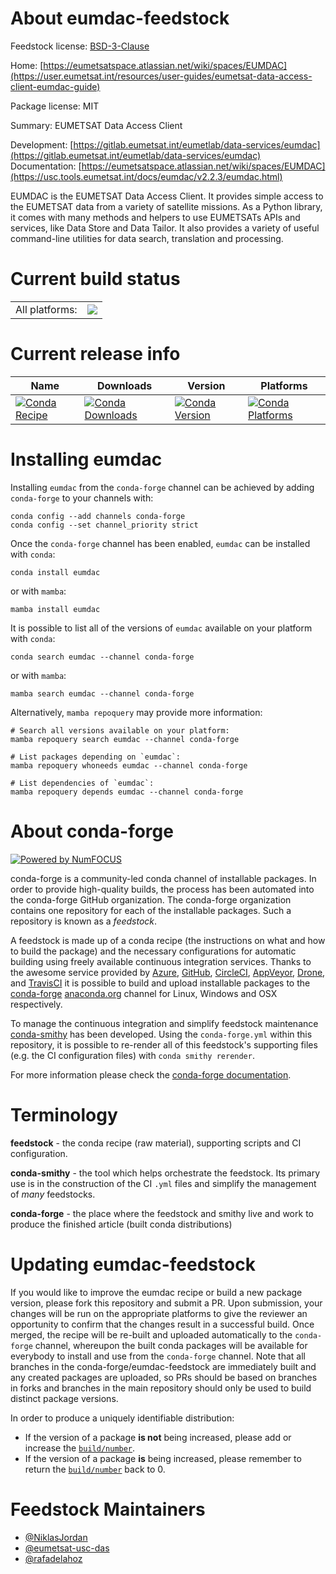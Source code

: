 About eumdac-feedstock
======================

Feedstock license: [BSD-3-Clause](https://github.com/conda-forge/eumdac-feedstock/blob/main/LICENSE.txt)

Home: [https://eumetsatspace.atlassian.net/wiki/spaces/EUMDAC](https://user.eumetsat.int/resources/user-guides/eumetsat-data-access-client-eumdac-guide)

Package license: MIT

Summary: EUMETSAT Data Access Client

Development: [https://gitlab.eumetsat.int/eumetlab/data-services/eumdac](https://gitlab.eumetsat.int/eumetlab/data-services/eumdac)
Documentation: [https://eumetsatspace.atlassian.net/wiki/spaces/EUMDAC](https://usc.tools.eumetsat.int/docs/eumdac/v2.2.3/eumdac.html)

EUMDAC is the EUMETSAT Data Access Client. It provides simple access to the EUMETSAT data from a variety of
satellite missions. As a Python library, it comes with many methods and helpers to use EUMETSATs APIs and
services, like Data Store and Data Tailor. It also provides a variety of useful command-line utilities for data search,
translation and processing.


Current build status
====================


<table><tr><td>All platforms:</td>
    <td>
      <a href="https://dev.azure.com/conda-forge/feedstock-builds/_build/latest?definitionId=19292&branchName=main">
        <img src="https://dev.azure.com/conda-forge/feedstock-builds/_apis/build/status/eumdac-feedstock?branchName=main">
      </a>
    </td>
  </tr>
</table>

Current release info
====================

| Name | Downloads | Version | Platforms |
| --- | --- | --- | --- |
| [![Conda Recipe](https://img.shields.io/badge/recipe-eumdac-green.svg)](https://anaconda.org/conda-forge/eumdac) | [![Conda Downloads](https://img.shields.io/conda/dn/conda-forge/eumdac.svg)](https://anaconda.org/conda-forge/eumdac) | [![Conda Version](https://img.shields.io/conda/vn/conda-forge/eumdac.svg)](https://anaconda.org/conda-forge/eumdac) | [![Conda Platforms](https://img.shields.io/conda/pn/conda-forge/eumdac.svg)](https://anaconda.org/conda-forge/eumdac) |

Installing eumdac
=================

Installing `eumdac` from the `conda-forge` channel can be achieved by adding `conda-forge` to your channels with:

```
conda config --add channels conda-forge
conda config --set channel_priority strict
```

Once the `conda-forge` channel has been enabled, `eumdac` can be installed with `conda`:

```
conda install eumdac
```

or with `mamba`:

```
mamba install eumdac
```

It is possible to list all of the versions of `eumdac` available on your platform with `conda`:

```
conda search eumdac --channel conda-forge
```

or with `mamba`:

```
mamba search eumdac --channel conda-forge
```

Alternatively, `mamba repoquery` may provide more information:

```
# Search all versions available on your platform:
mamba repoquery search eumdac --channel conda-forge

# List packages depending on `eumdac`:
mamba repoquery whoneeds eumdac --channel conda-forge

# List dependencies of `eumdac`:
mamba repoquery depends eumdac --channel conda-forge
```


About conda-forge
=================

[![Powered by
NumFOCUS](https://img.shields.io/badge/powered%20by-NumFOCUS-orange.svg?style=flat&colorA=E1523D&colorB=007D8A)](https://numfocus.org)

conda-forge is a community-led conda channel of installable packages.
In order to provide high-quality builds, the process has been automated into the
conda-forge GitHub organization. The conda-forge organization contains one repository
for each of the installable packages. Such a repository is known as a *feedstock*.

A feedstock is made up of a conda recipe (the instructions on what and how to build
the package) and the necessary configurations for automatic building using freely
available continuous integration services. Thanks to the awesome service provided by
[Azure](https://azure.microsoft.com/en-us/services/devops/), [GitHub](https://github.com/),
[CircleCI](https://circleci.com/), [AppVeyor](https://www.appveyor.com/),
[Drone](https://cloud.drone.io/welcome), and [TravisCI](https://travis-ci.com/)
it is possible to build and upload installable packages to the
[conda-forge](https://anaconda.org/conda-forge) [anaconda.org](https://anaconda.org/)
channel for Linux, Windows and OSX respectively.

To manage the continuous integration and simplify feedstock maintenance
[conda-smithy](https://github.com/conda-forge/conda-smithy) has been developed.
Using the ``conda-forge.yml`` within this repository, it is possible to re-render all of
this feedstock's supporting files (e.g. the CI configuration files) with ``conda smithy rerender``.

For more information please check the [conda-forge documentation](https://conda-forge.org/docs/).

Terminology
===========

**feedstock** - the conda recipe (raw material), supporting scripts and CI configuration.

**conda-smithy** - the tool which helps orchestrate the feedstock.
                   Its primary use is in the construction of the CI ``.yml`` files
                   and simplify the management of *many* feedstocks.

**conda-forge** - the place where the feedstock and smithy live and work to
                  produce the finished article (built conda distributions)


Updating eumdac-feedstock
=========================

If you would like to improve the eumdac recipe or build a new
package version, please fork this repository and submit a PR. Upon submission,
your changes will be run on the appropriate platforms to give the reviewer an
opportunity to confirm that the changes result in a successful build. Once
merged, the recipe will be re-built and uploaded automatically to the
`conda-forge` channel, whereupon the built conda packages will be available for
everybody to install and use from the `conda-forge` channel.
Note that all branches in the conda-forge/eumdac-feedstock are
immediately built and any created packages are uploaded, so PRs should be based
on branches in forks and branches in the main repository should only be used to
build distinct package versions.

In order to produce a uniquely identifiable distribution:
 * If the version of a package **is not** being increased, please add or increase
   the [``build/number``](https://docs.conda.io/projects/conda-build/en/latest/resources/define-metadata.html#build-number-and-string).
 * If the version of a package **is** being increased, please remember to return
   the [``build/number``](https://docs.conda.io/projects/conda-build/en/latest/resources/define-metadata.html#build-number-and-string)
   back to 0.

Feedstock Maintainers
=====================

* [@NiklasJordan](https://github.com/NiklasJordan/)
* [@eumetsat-usc-das](https://github.com/eumetsat-usc-das/)
* [@rafadelahoz](https://github.com/rafadelahoz/)

